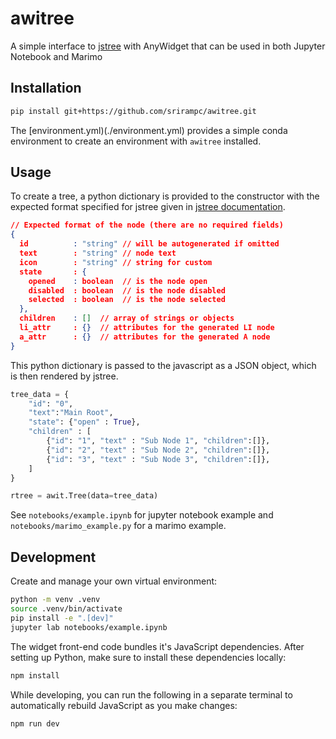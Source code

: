 # awitree

A simple interface to [jstree](https://www.jstree.com/) with AnyWidget that
can be used in both Jupyter Notebook and Marimo

## Installation

```sh
pip install git+https://github.com/srirampc/awitree.git
```

The [environment.yml)(./environment.yml) provides a simple conda environment
to create an environment with `awitree` installed.

## Usage

To create a tree, a python dictionary is provided to the constructor with the
expected format specified for jstree given in
[jstree documentation](https://www.jstree.com/docs/json/).

```json
// Expected format of the node (there are no required fields)
{
  id          : "string" // will be autogenerated if omitted
  text        : "string" // node text
  icon        : "string" // string for custom
  state       : {
    opened    : boolean  // is the node open
    disabled  : boolean  // is the node disabled
    selected  : boolean  // is the node selected
  },
  children    : []  // array of strings or objects
  li_attr     : {}  // attributes for the generated LI node
  a_attr      : {}  // attributes for the generated A node
}
```

This python dictionary is passed to the javascript as a JSON object,
which is then rendered by jstree.

```python
tree_data = {
    "id": "0",
    "text":"Main Root",
    "state": {"open" : True},
    "children" : [
        {"id": "1", "text" : "Sub Node 1", "children":[]},
        {"id": "2", "text" : "Sub Node 2", "children":[]},
        {"id": "3", "text" : "Sub Node 3", "children":[]},
    ]
}

rtree = awit.Tree(data=tree_data)
```

See `notebooks/example.ipynb` for jupyter notebook example and
`notebooks/marimo_example.py` for a marimo example.

## Development

Create and manage your own virtual environment:

```sh
python -m venv .venv
source .venv/bin/activate
pip install -e ".[dev]"
jupyter lab notebooks/example.ipynb
```

The widget front-end code bundles it's JavaScript dependencies.
After setting up Python, make sure to install these dependencies locally:

```sh
npm install
```

While developing, you can run the following in a separate terminal to
automatically rebuild JavaScript as you make changes:

```sh
npm run dev
```
